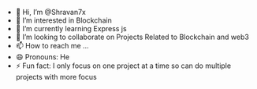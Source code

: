 - 👋 Hi, I’m @Shravan7x
- 👀 I’m interested in Blockchain
- 🌱 I’m currently learning Express js
- 💞️ I’m looking to collaborate on Projects Related to Blockchain and web3
- 📫 How to reach me ...
- 😄 Pronouns: He
- ⚡ Fun fact: I only focus on one project at a time so can do multiple projects with more focus

<!---
Shravan7x/Shravan7x is a ✨ special ✨ repository because its `README.md` (this file) appears on your GitHub profile.
You can click the Preview link to take a look at your changes.
--->

